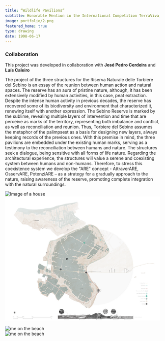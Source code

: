 ```yaml
---
title: “Wildlife Pavilions” 
subtitle: Honorable Mention in the International Competition TerraViva, 2023
image: portfolio/2.png
featured_home: true
type: drawing
date: 1998-06-17
---
```


### Collaboration  
This project was developed in collaboration with **José Pedro Cerdeira** and **Luís Caleiro**

The project of the three structures for the Riserva Naturale delle Torbiere del Sebino is an essay of the reunion between human action and natural spaces. 
The reserve has an aura of pristine nature, although, it has been extensively modified by human activities, in this case, peat extraction. Despite the intense human activity in previous decades, the reserve has recovered some of its biodiversity and environment that characterized it, renewing itself with another expression.
The Sebino Reserve is marked by the sublime, revealing multiple layers of intervention and time that are perceive as marks of the territory, representing both imbalance and conflict, as well as reconciliation and reunion. Thus, Torbiere del Sebino assumes the metaphor of the palimpsest as a basis for designing new layers, always keeping records of the previous ones. 
With this premise in mind, the three pavilions are embedded under the existing human marks, serving as a testimony to the reconciliation between humans and nature. The structures seek a dialogue, being sensitive with all forms of life nature. 
Regarding the architectural experience, the structures will value a serene and coexisting system between humans and non-humans. Therefore, to stress this coexistence system we develop the "ARE" concept - AttraverARE, OsservARE, PotenziARE – as a strategy for a gradually approach to the nature, raising awareness of the reserve, promoting complete integration with the natural surroundings.



![Image of a house]({{site.baseurl}}/assets/images/portfolio/2.png)
![Image of a house](assets/images/portfolio/2.png)


<div class="row pt-3 align-items-end">
    <div class="col-lg-6">
        <img src="{{site.baseurl}}/assets/images/portfolio/2.png" class="img-fluid" style="object-fit: contain;" alt="me on the beach">
    </div>
    <div class="col-lg-6">
        <img src="{{site.baseurl}}/assets/images/portfolio/2.png" class="img-fluid" style="object-fit: contain;" alt="me on the beach">
    </div>
</div>







